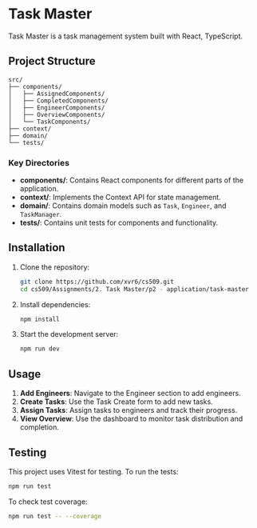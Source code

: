 # Task Master

Task Master is a task management system built with React, TypeScript.

## Project Structure

```plaintext
src/
├── components/
│   ├── AssignedComponents/
│   ├── CompletedComponents/
│   ├── EngineerComponents/
│   ├── OverviewComponents/
│   └── TaskComponents/
├── context/
├── domain/
└── tests/
```

### Key Directories

- **components/**: Contains React components for different parts of the application.
- **context/**: Implements the Context API for state management.
- **domain/**: Contains domain models such as `Task`, `Engineer`, and `TaskManager`.
- **tests/**: Contains unit tests for components and functionality.

## Installation

1. Clone the repository:

   ```bash
   git clone https://github.com/xvr6/cs509.git
   cd cs509/Assignments/2. Task Master/p2 - application/task-master
   ```

2. Install dependencies:

   ```bash
   npm install
   ```

3. Start the development server:

   ```bash
   npm run dev
   ```

## Usage

1. **Add Engineers**: Navigate to the Engineer section to add engineers.
2. **Create Tasks**: Use the Task Create form to add new tasks.
3. **Assign Tasks**: Assign tasks to engineers and track their progress.
4. **View Overview**: Use the dashboard to monitor task distribution and completion.

## Testing

This project uses Vitest for testing. To run the tests:

```bash
npm run test
```

To check test coverage:

```bash
npm run test -- --coverage
```
